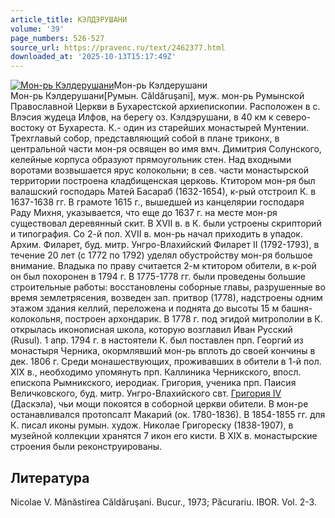 ```yaml
---
article_title: КЭЛДЭРУШАНИ
volume: '39'
page_numbers: 526-527
source_url: https://pravenc.ru/text/2462377.html
downloaded_at: '2025-10-13T15:17:49Z'
---
```


[![Мон-рь Кэлдерушани](https://pravenc.ru/data/2019/08/18/1236503813/i200.jpg "Кликните для увеличения картинки")](https://pravenc.ru/data/2019/08/18/1236503813/i400.jpg)Мон-рь Кэлдерушани  
Мон-рь Кэлдерушани[Румын. Căldăruşani], муж. мон-рь Румынской Православной Церкви в Бухарестской архиепископии. Расположен в с. Влэсия жудеца Илфов, на берегу оз. Кэлдэрушани, в 40 км к северо-востоку от Бухареста. К.- один из старейших монастырей Мунтении. Трехглавый собор, представляющий собой в плане триконх, в центральной части мон-ря освящен во имя вмч. Димитрия Солунского, келейные корпуса образуют прямоугольник стен. Над входными воротами возвышается ярус колокольни; в сев. части монастырской территории построена кладбищенская церковь. Ктитором мон-ря был валашский господарь Матей Басараб (1632-1654), к-рый отстроил К. в 1637-1638 гг. В грамоте 1615 г., вышедшей из канцелярии господаря Раду Михня, указывается, что еще до 1637 г. на месте мон-ря существовал деревянный скит. В XVII в. в К. были устроены скрипторий и типография. Со 2-й пол. XVII в. мон-рь начал приходить в упадок. Архим. Филарет, буд. митр. Унгро-Влахийский Филарет II (1792-1793), в течение 20 лет (с 1772 по 1792) уделял обустройству мон-ря большое внимание. Владыка по праву считается 2-м ктитором обители, в к-рой он был похоронен в 1794 г. В 1775-1778 гг. были проведены большие строительные работы: восстановлены соборные главы, разрушенные во время землетрясения, возведен зап. притвор (1778), надстроены одним этажом здания келлий, переложена и поднята до высоты 15 м башня-колокольня, построен архондарик. В 1778 г. под эгидой митрополии в К. открылась иконописная школа, которую возглавил Иван Русский (Rusul). 1 апр. 1794 г. в настоятели К. был поставлен прп. Георгий из монастыря Черника, окормлявший мон-рь вплоть до своей кончины в дек. 1806 г. Среди монашествующих, проживавших в обители в 1-й пол. XIX в., необходимо упомянуть прп. Каллиника Черникского, впосл. епископа Рымникского, иеродиак. Григория, ученика прп. Паисия Величковского, буд. митр. Унгро-Влахийского свт. [Григория IV](<https://pravenc.ru/text/Григория IV.html>) (Даскэла), чьи мощи покоятся в соборной церкви обители. В мон-ре останавливался протопсалт Макарий (ок. 1780-1836). В 1854-1855 гг. для К. писал иконы румын. худож. Николае Григореску (1838-1907), в музейной коллекции хранятся 7 икон его кисти. В XIX в. монастырские строения были реконструированы.

## Литература

Nicolae V. Mănăstirea Căldăruşani. Bucur., 1973; Păcurariu. IBOR. Vol. 2-3.

